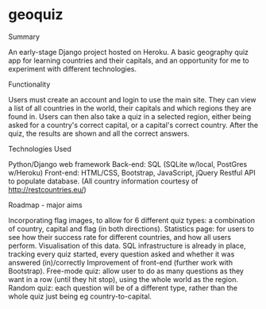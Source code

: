 # geoquiz
Summary

An early-stage Django project hosted on Heroku. A basic geography quiz app for learning countries and their capitals, and an opportunity for me to experiment with different technologies.

Functionality

Users must create an account and login to use the main site. They can view a list of all countries in the world, their capitals and which regions they are found in. Users can then also take a quiz in a selected region, either being asked for a country's correct capital, or a capital's correct country. After the quiz, the results are shown and all the correct answers.

Technologies Used

Python/Django web framework 
Back-end: SQL (SQLite w/local, PostGres w/Heroku)
Front-end: HTML/CSS, Bootstrap, JavaScript, jQuery
Restful API to populate database. (All country information courtesy of http://restcountries.eu/)

Roadmap - major aims

Incorporating flag images, to allow for 6 different quiz types: a combination of country, capital and flag (in both directions).
Statistics page: for users to see how their success rate for different countries, and how all users perform. Visualisation of this data. SQL infrastructure is already in place, tracking every quiz started, every question asked and whether it was answered (in)/correctly
Improvement of front-end (further work with Bootstrap).
Free-mode quiz: allow user to do as many questions as they want in a row (until they hit stop), using the whole world as the region.
Random quiz: each question will be of a different type, rather than the whole quiz just being eg country-to-capital.

